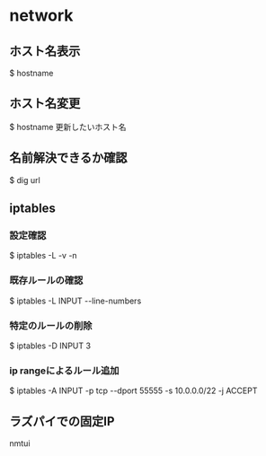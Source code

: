# network 
## ホスト名表示
$ hostname

## ホスト名変更
$ hostname 更新したいホスト名

## 名前解決できるか確認
$ dig url

## iptables

### 設定確認
$ iptables -L -v -n

### 既存ルールの確認
$ iptables -L INPUT --line-numbers

### 特定のルールの削除
$ iptables -D INPUT 3

### ip rangeによるルール追加
$ iptables -A INPUT -p tcp --dport 55555 -s 10.0.0.0/22 -j ACCEPT

## ラズパイでの固定IP

nmtui

